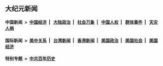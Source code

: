 ## 大纪元新闻

#### 中国新闻 &nbsp;>&nbsp; [中国经济](indexes/ncid283/README.md?09170445) &nbsp;| &nbsp; [大陆政治](indexes/ncid277/README.md?09170445) &nbsp;| &nbsp; [社会万象](indexes/ncid282/README.md?09170445) &nbsp;| &nbsp; [中国人权](indexes/ncid278/README.md?09170445) &nbsp;| &nbsp; [群体事件](indexes/ncid279/README.md?09170445) &nbsp;| &nbsp; [天灾人祸](indexes/ncid280/README.md?09170445)

#### 国际新闻 &nbsp;>&nbsp; [美中关系](indexes/nf1412576/README.md?09170445) &nbsp;| &nbsp; [台湾新闻](indexes/ncid1349361/README.md?09170445) &nbsp;| &nbsp; [香港新闻](indexes/ncid1349362/README.md?09170445) &nbsp;| &nbsp; [美国政治](indexes/ncid1078159/README.md?09170445) &nbsp;| &nbsp; [美国社会](indexes/ncid1078160/README.md?09170445) &nbsp;| &nbsp; [美国经济](indexes/ncid1078158/README.md?09170445)

#### 特别专题 &nbsp;>&nbsp; [中共百年历史](https://github.com/epoch-news/epoch-special/blob/master/README.md?09170445)  
